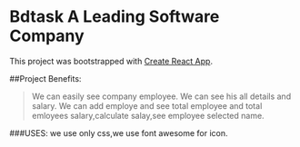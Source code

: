 # Bdtask A Leading Software Company

This project was bootstrapped with [Create React App](https://react-assignment-8-bdtask-joymajumder26.netlify.app/).

##Project Benefits:
>We can easily see company employee.
>We can see his all details and salary.
>We can add employe and see total employee and total emloyees salary,calculate salay,see employee selected name.

###USES:
we use only css,we use font awesome for icon.
